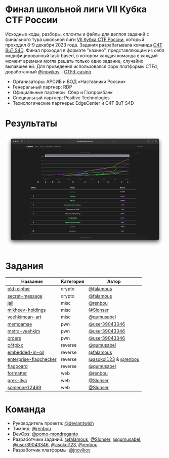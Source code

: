 # Финал школьной лиги VII Кубка CTF России

Исходные коды, разборы, сплоиты и файлы для деплоя заданий с финального тура школьной лиги [VII Кубка CTF России](https://ctfcup.ru/), который проходил 8-9 декабря 2023 года. Задания разрабатывала команда [C4T BuT S4D](https://github.com/C4T-BuT-S4D). Финал проходил в формате "казино", представляющим из себя модифицированный task-based, в котором каждая команда в каждый момент времени могла решать только одно задание, случайно выпавшее ей. Для проведения использовался форк платформы CTFd, доработанный [@jnovikov](https://github.com/jnovikov) - [CTFd-casino](https://github.com/jnovikov/CTFd-casino).

- Организаторы: АРСИБ и ВОД «Наставники России»
- Генеральный партнер: RDP
- Официальные партнеры: Сбер и Газпромбанк
- Специальный партнер: Positive Technologies
- Технологические партнеры: EdgeCenter и C4T BuT S4D

# Результаты

![Результаты](./scoreboard.png)

# Задания

| Название                                                    | Категория | Автор                                                                             |
| ----------------------------------------------------------- | --------- | --------------------------------------------------------------------------------- |
| [old-cipher](tasks/crp/old-cipher)                          | crypto    | [@falamous](https://github.com/falamous)                                          |
| [secret-message](tasks/crp/secret-message)                  | crypto    | [@falamous](https://github.com/falamous)                                          |
| [jail](tasks/msc/jail)                                      | misc      | [@renbou](https://github.com/renbou)                                              |
| [mikheev-holdings](tasks/msc/mikheev-holdings)              | misc      | [@Slonser](https://github.com/Slonser)                                            |
| [veehkimean-art](tasks/msc/veehkimean-art)                  | misc      | [@qumusabel](https://github.com/qumusabel)                                        |
| [memgamae](tasks/pwn/memgame)                               | pwn       | [@user39043346](https://github.com/user39043346)                                  |
| [metra-veehkim](tasks/pwn/metra-veehkim)                    | pwn       | [@user39043346](https://github.com/user39043346)                                  |
| [orders](tasks/pwn/orders)                                  | pwn       | [@user39043346](https://github.com/user39043346)                                  |
| [c4tpixx](tasks/rev/c4tpixx)                                | reverse   | [@qumusabel](https://github.com/qumusabel)                                        |
| [embedded-in-oil](tasks/rev/embedded-in-oil)                | reverse   | [@falamous](https://github.com/falamous)                                          |
| [enterprise-flagchecker](tasks/rev/enterprise-flagchecker/) | reverse   | [@asokol123](https://github.com/asokol123) & [@renbou](https://github.com/renbou) |
| [flagboard](tasks/rev/flagboard)                            | reverse   | [@qumusabel](https://github.com/qumusabel)                                        |
| [formatter](tasks/web/formatter)                            | web       | [@renbou](https://github.com/renbou)                                              |
| [grek-ilya](tasks/web/grek-ilya)                            | web       | [@Slonser](https://github.com/Slonser)                                            |
| [someone12469](tasks/web/someone12469)                      | web       | [@Slonser](https://github.com/Slonser)                                            |

# Команда

- Руководитель проекта: [@deviantwish](https://github.com/deviantwish)
- Тимлид: [@renbou](https://github.com/renbou)
- DevOps: [@pomo-mondreganto](https://github.com/pomo-mondreganto)
- Разработчики заданий: [@falamous](https://github.com/falamous), [@Slonser](https://github.com/Slonser), [@qumusabel](https://github.com/qumusabel), [@user39043346](https://github.com/user39043346), [@asokol123](https://github.com/asokol123), [@renbou](https://github.com/renbou)
- Разработчик платформы: [@jnovikov](https://github.com/jnovikov)
